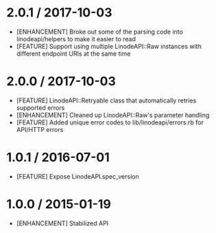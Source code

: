 # 2.0.1 / 2017-10-03

* [ENHANCEMENT] Broke out some of the parsing code into linodeapi/helpers to make it easier to read
* [FEATURE] Support using multiple LinodeAPI::Raw instances with different endpoint URIs at the same time

# 2.0.0 / 2017-10-03

* [FEATURE] LinodeAPI::Retryable class that automatically retries supported errors
* [ENHANCEMENT] Cleaned up LinodeAPI::Raw's parameter handling
* [FEATURE] Added unique error codes to lib/linodeapi/errors.rb for API/HTTP errors

# 1.0.1 / 2016-07-01

* [FEATURE] Expose LinodeAPI.spec_version

# 1.0.0 / 2015-01-19

* [ENHANCEMENT] Stabilized API

